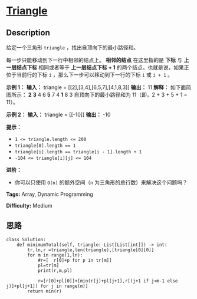 # [Triangle][title]

## Description

给定一个三角形 `triangle` ，找出自顶向下的最小路径和。

每一步只能移动到下一行中相邻的结点上。 **相邻的结点** 在这里指的是 **下标** 与 **上一层结点下标** 相同或者等于 **上一层结点下标 +
1** 的两个结点。也就是说，如果正位于当前行的下标 `i` ，那么下一步可以移动到下一行的下标 `i` 或 `i + 1` 。

**示例 1：**
            **输入：** triangle = [[2],[3,4],[6,5,7],[4,1,8,3]]    **输出：** 11    **解释：** 如下面简图所示：       **2**      **3** 4     6 **5** 7    4 **1** 8 3    自顶向下的最小路径和为 11（即，2 + 3 + 5 + 1 = 11）。    

**示例 2：**
            **输入：** triangle = [[-10]]    **输出：** -10    

**提示：**

  * `1 <= triangle.length <= 200`
  * `triangle[0].length == 1`
  * `triangle[i].length == triangle[i - 1].length + 1`
  * `-104 <= triangle[i][j] <= 104`

**进阶：**

  * 你可以只使用 `O(n)` 的额外空间（`n` 为三角形的总行数）来解决这个问题吗？


**Tags:** Array, Dynamic Programming

**Difficulty:** Medium

## 思路

``` python3
class Solution:
    def minimumTotal(self, triangle: List[List[int]]) -> int:
        tr,ln,r =triangle,len(triangle),[triangle[0][0]]
        for m in range(1,ln):
            #r=[  r[0]+p for p in tr[m]]
            pl=tr[m]
            print(r,m,pl)

            r=[r[0]+pl[0]]+[min(r[j]+pl[j+1],r[(j+1 if j<m-1 else j)]+pl[j+1]) for j in range(m)]
        return min(r)
```

[title]: https://leetcode-cn.com/problems/triangle
